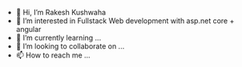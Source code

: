 - 👋 Hi, I’m Rakesh Kushwaha
- 👀 I’m interested in Fullstack Web development with asp.net core + angular
- 🌱 I’m currently learning ...
- 💞️ I’m looking to collaborate on ...
- 📫 How to reach me ...

<!---
rakesh-7879/rakesh-7879 is a ✨ special ✨ repository because its `README.md` (this file) appears on your GitHub profile.
You can click the Preview link to take a look at your changes.
--->
